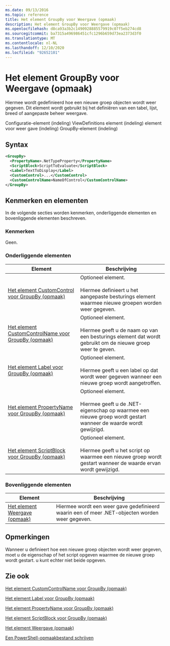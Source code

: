 ```yaml
---
ms.date: 09/13/2016
ms.topic: reference
title: Het element GroupBy voor Weergave (opmaak)
description: Het element GroupBy voor Weergave (opmaak)
ms.openlocfilehash: d8ca93a3b2c1490928885579919c07f5eb274cd8
ms.sourcegitcommit: ba7315a496986451cfc1296b659d73ea2373d3f0
ms.translationtype: MT
ms.contentlocale: nl-NL
ms.lasthandoff: 12/10/2020
ms.locfileid: "92652101"
---
```

# <a name="groupby-element-for-view-format"></a>Het element GroupBy voor Weergave (opmaak)

Hiermee wordt gedefinieerd hoe een nieuwe groep objecten wordt weer gegeven. Dit element wordt gebruikt bij het definiëren van een tabel, lijst, breed of aangepaste beheer weergave.

Configuratie-element (indeling) ViewDefinitions element (indeling) element voor weer gave (indeling) GroupBy-element (indeling)

## <a name="syntax"></a>Syntax

```xml
<GroupBy>
  <PropertyName>.NetTypeProperty</PropertyName>
  <ScriptBlock>ScriptToEvaluate</ScriptBlock>
  <Label>TextToDisplay</Label>
  <CustomControl>...</CustomControl>
  <CustomControlName>NameOfControl</CustomControlName>
</GroupBy>
```

## <a name="attributes-and-elements"></a>Kenmerken en elementen

In de volgende secties worden kenmerken, onderliggende elementen en bovenliggende elementen beschreven.

### <a name="attributes"></a>Kenmerken

Geen.

### <a name="child-elements"></a>Onderliggende elementen

|Element|Beschrijving|
|-------------|-----------------|
|[Het element CustomControl voor GroupBy (opmaak)](./customcontrol-element-for-groupby-format.md)|Optioneel element.<br /><br /> Hiermee definieert u het aangepaste besturings element waarmee nieuwe groepen worden weer gegeven.|
|[Het element CustomControlName voor GroupBy (opmaak)](./customcontrolname-element-for-groupby-format.md)|Optioneel element.<br /><br /> Hiermee geeft u de naam op van een besturings element dat wordt gebruikt om de nieuwe groep weer te geven.|
|[Het element Label voor GroupBy (opmaak)](./label-element-for-groupby-format.md)|Optioneel element.<br /><br /> Hiermee geeft u een label op dat wordt weer gegeven wanneer een nieuwe groep wordt aangetroffen.|
|[Het element PropertyName voor GroupBy (opmaak)](./propertyname-element-for-groupby-format.md)|Optioneel element.<br /><br /> Hiermee geeft u de .NET-eigenschap op waarmee een nieuwe groep wordt gestart wanneer de waarde wordt gewijzigd.|
|[Het element ScriptBlock voor GroupBy (opmaak)](./scriptblock-element-for-groupby-format.md)|Optioneel element.<br /><br /> Hiermee geeft u het script op waarmee een nieuwe groep wordt gestart wanneer de waarde ervan wordt gewijzigd.|

### <a name="parent-elements"></a>Bovenliggende elementen

|Element|Beschrijving|
|-------------|-----------------|
|[Het element Weergave (opmaak)](./view-element-format.md)|Hiermee wordt een weer gave gedefinieerd waarin een of meer .NET-objecten worden weer gegeven.|

## <a name="remarks"></a>Opmerkingen

Wanneer u definieert hoe een nieuwe groep objecten wordt weer gegeven, moet u de eigenschap of het script opgeven waarmee de nieuwe groep wordt gestart. u kunt echter niet beide opgeven.

## <a name="see-also"></a>Zie ook

[Het element CustomControlName voor GroupBy (opmaak)](./customcontrolname-element-for-groupby-format.md)

[Het element Label voor GroupBy (opmaak)](./label-element-for-groupby-format.md)

[Het element PropertyName voor GroupBy (opmaak)](./propertyname-element-for-groupby-format.md)

[Het element ScriptBlock voor GroupBy (opmaak)](./scriptblock-element-for-groupby-format.md)

[Het element Weergave (opmaak)](./view-element-format.md)

[Een PowerShell-opmaakbestand schrijven](./writing-a-powershell-formatting-file.md)
